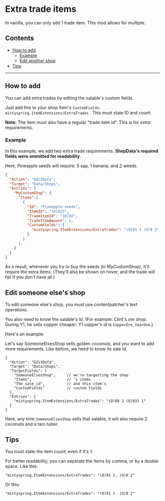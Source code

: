 # Extra trade items

In vanilla, you can only add 1 trade item. This mod allows for multiple.

## Contents

* [How to add](#how-to-add)
  * [Example](#example)
  * [Edit another shop](#edit-someone-elses-shop)
* [Tips](#tips)

---

## How to add

You can add extra trades by editing the salable's custom fields.

Just add this to your shop Item's `CustomFields`:  `mistyspring.ItemExtensions/ExtraTrades` . This must state ID and count.

**Note:** The item must also have a regular "trade item id". This is for _extra_ requirements.

### Example

In this example, we add two extra trade requirements. **ShopData's required fields were ommitted for readability**.

Here, Pineapple seeds will require: 5 sap, 1 banana, and 2 weeds.

```json
{
  "Action": "EditData",
  "Target": "Data/Shops",
  "Entries": {
    "MyCustomShop": {
      "Items":[
        {
          "Id": "Pineapple seeds",
          "ItemId": "(O)833",
          "TradeItemId": "(O)92", 
          "TradeItemAmount": 5, 
          "CustomFields": {
            "mistyspring.ItemExtensions/ExtraTrades": "(O)91 1 (O)0 2"
          }
        }
      ]
    }
  }
}
```

As a result, whenever you try to buy the seeds (in MyCustomShop), it'll require the extra items. (They'll also be shown on hover, and the trade will fail if you don't have all.)


## Edit someone else's shop

To edit someone else's shop, you must use contentpatcher's text operations.

You also need to know the salable's Id.
(For example: Clint's ore shop. During Y1, he sells copper cheaper: Y1 copper's id is `CopperOre_YearOne`.)

Here's an example:

Let's say SomeoneElsesShop sells golden coconuts, and you want to add more requirements. Like before, we need to know its sale Id.

```jsonc
{
  "Action": "EditData",
  "Target": "Data/Shops",
  "TargetFields": [
    "SomeoneElsesShop",     // we're targetting the shop
    "Items",                // 's items
    "The_sale_id",          // and this item's
    "CustomFields"          // custom fields
  ],
  "Entries": {
    "mistyspring.ItemExtensions/ExtraTrades": "(O)88 2 (O)831 1"
  }
}
```

Here, any time `SomeoneElsesShop` sells that salable, it will also require 2 coconuts and a taro tuber.

## Tips

You must state the item count, even if it's 1.


For better readability, you can separate the items by comma, or by a double space.
Like this:

```jsonc
"mistyspring.ItemExtensions/ExtraTrades": "(O)91 1, (O)0 2"
```

Or this:
```jsonc
"mistyspring.ItemExtensions/ExtraTrades": "(O)91 1  (O)0 2"
```
